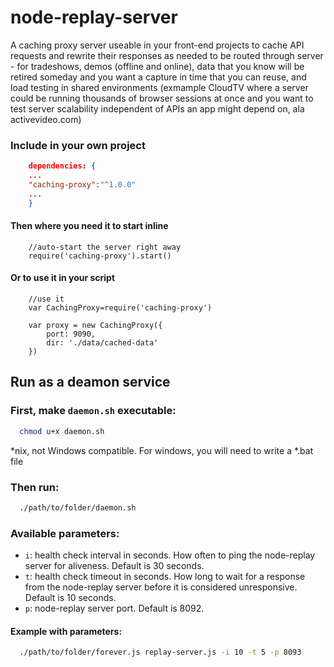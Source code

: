 node-replay-server
==================

A caching proxy server useable in your front-end projects to cache API requests and rewrite their responses as needed to be routed through server - for tradeshows, demos (offline and online), data that you know will be retired someday and you want a capture in time that you can reuse, and load testing in shared environments (exmample CloudTV where a server could be running thousands of browser sessions at once and you want to test server scalability independent of APIs an app might depend on, ala activevideo.com)

### Include in your own project
```//package.json
    dependencies: {
    ...
    "caching-proxy":"^1.0.0"
    ...
    }
```

#### Then where you need it to start inline
```
    //auto-start the server right away
    require('caching-proxy').start()
```

#### Or to use it in your script
```
    //use it
    var CachingProxy=require('caching-proxy')
    
    var proxy = new CachingProxy({
        port: 9090, 
        dir: './data/cached-data'
    })
```

## Run as a deamon service

### First, make `daemon.sh` executable:

``` bash
  chmod u+x daemon.sh
```

*nix, not Windows compatible. For windows, you will need to write a *.bat file

### Then run:

``` bash
  ./path/to/folder/daemon.sh
```

### Available parameters:

* ```i```: health check interval in seconds. How often to ping the node-replay server for aliveness. Default is 30 seconds.
* ```t```: health check timeout in seconds. How long to wait for a response from the node-replay server before it is considered unresponsive. Default is 10 seconds.
* ```p```: node-replay server port. Default is 8092.

#### Example with parameters:

``` bash
  ./path/to/folder/forever.js replay-server.js -i 10 -t 5 -p 8093
```

